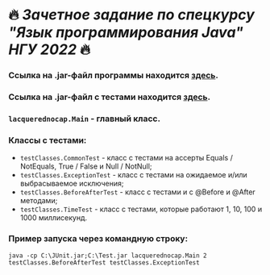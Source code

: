 # :fire: ***Зачетное задание по спецкурсу "Язык программирования Java" НГУ 2022*** :fire:

### Ссылка на .jar-файл программы находится [здесь](https://github.com/LacqueredNoCap/junit-nsu/blob/master/out/artifacts/JUnit_jar/JUnit.jar).
### Ссылка на .jar-файл с тестами находится [здесь](https://github.com/LacqueredNoCap/junit-nsu/blob/master/out/test/JUnit/Test.jar).
### `lacquerednocap.Main` - главный класс.
### Классы с тестами:
- `testClasses.CommonTest`  - класс с тестами на ассерты Equals / NotEquals, True / False и Null / NotNull;
- `testClasses.ExceptionTest` - класс с тестами на ожидаемое и/или выбрасываемое исключения;
- `testClasses.BeforeAfterTest` - класс с тестами и с @Before и @After методами;
- `testClasses.TimeTest` - класс с тестами, которые работают 1, 10, 100 и 1000 миллисекунд.
### Пример запуска через командную строку:
`java -cp C:\JUnit.jar;C:\Test.jar lacquerednocap.Main 2 testClasses.BeforeAfterTest testClasses.ExceptionTest`
